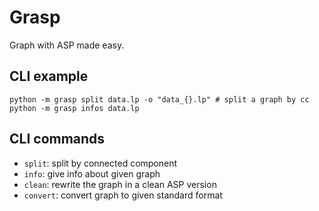 # Grasp
Graph with ASP made easy.


## CLI example

    python -m grasp split data.lp -o "data_{}.lp" # split a graph by cc
    python -m grasp infos data.lp


## CLI commands

- `split`: split by connected component
- `info`: give info about given graph
- `clean`: rewrite the graph in a clean ASP version
- `convert`: convert graph to given standard format
<!-- - `compress`: produce the powergraph compression of given graph as a bubble file -->
<!-- - ``:  -->
